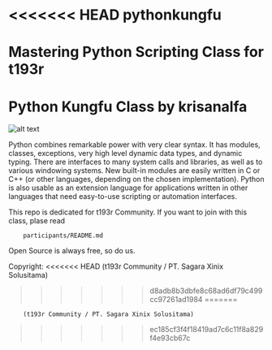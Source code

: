 <<<<<<< HEAD
pythonkungfu
============

Mastering Python Scripting Class for t193r
=======
# Python Kungfu Class by krisanalfa

![alt text](http://www.python.org/community/logos/python-powered-w-200x80.png "Python")

Python combines remarkable power with very clear syntax.
It has modules, classes, exceptions, very high level dynamic data types, and dynamic typing.
There are interfaces to many system calls and libraries, as well as to various windowing systems.
New built-in modules are easily written in C or C++ (or other languages, depending on the chosen implementation).
Python is also usable as an extension language for applications written in other languages that need easy-to-use scripting or automation interfaces.

This repo is dedicated for t193r Community. If you want to join with this class, plase read

```
    participants/README.md
```

Open Source is always free, so do us.

Copyright:
<<<<<<< HEAD
(t193r Community / PT. Sagara Xinix Solusitama)
>>>>>>> d8adb8b3dbfe8c68ad6df79c499cc97261ad1984
=======

```
    (t193r Community / PT. Sagara Xinix Solusitama)
```

>>>>>>> ec185cf3f4f18419ad7c6c11f8a829f4e93cb67c
